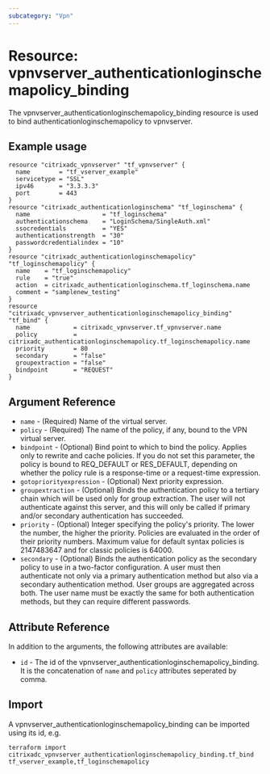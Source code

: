 ```yaml
---
subcategory: "Vpn"
---
```


# Resource: vpnvserver_authenticationloginschemapolicy_binding

The vpnvserver_authenticationloginschemapolicy_binding resource is used to bind authenticationloginschemapolicy to vpnvserver.


## Example usage

```hcl
resource "citrixadc_vpnvserver" "tf_vpnvserver" {
  name        = "tf_vserver_example"
  servicetype = "SSL"
  ipv46       = "3.3.3.3"
  port        = 443
}
resource "citrixadc_authenticationloginschema" "tf_loginschema" {
  name                    = "tf_loginschema"
  authenticationschema    = "LoginSchema/SingleAuth.xml"
  ssocredentials          = "YES"
  authenticationstrength  = "30"
  passwordcredentialindex = "10"
}
resource "citrixadc_authenticationloginschemapolicy" "tf_loginschemapolicy" {
  name    = "tf_loginschemapolicy"
  rule    = "true"
  action  = citrixadc_authenticationloginschema.tf_loginschema.name
  comment = "samplenew_testing"
}
resource "citrixadc_vpnvserver_authenticationloginschemapolicy_binding" "tf_bind" {
  name            = citrixadc_vpnvserver.tf_vpnvserver.name
  policy          = citrixadc_authenticationloginschemapolicy.tf_loginschemapolicy.name
  priority        = 80
  secondary       = "false"
  groupextraction = "false"
  bindpoint       = "REQUEST"
}
```


## Argument Reference

* `name` - (Required) Name of the virtual server.
* `policy` - (Required) The name of the policy, if any, bound to the VPN virtual server.
* `bindpoint` - (Optional) Bind point to which to bind the policy. Applies only to rewrite and cache policies. If you do not set this parameter, the policy is bound to REQ_DEFAULT or RES_DEFAULT, depending on whether the policy rule is a response-time or a request-time expression.
* `gotopriorityexpression` - (Optional) Next priority expression.
* `groupextraction` - (Optional) Binds the authentication policy to a tertiary chain which will be used only for group extraction.  The user will not authenticate against this server, and this will only be called if primary and/or secondary authentication has succeeded.
* `priority` - (Optional) Integer specifying the policy's priority. The lower the number, the higher the priority. Policies are evaluated in the order of their priority numbers. Maximum value for default syntax policies is 2147483647 and for classic policies is 64000.
* `secondary` - (Optional) Binds the authentication policy as the secondary policy to use in a two-factor configuration. A user must then authenticate not only via a primary authentication method but also via a secondary authentication method. User groups are aggregated across both. The user name must be exactly the same for both authentication methods, but they can require different passwords.


## Attribute Reference

In addition to the arguments, the following attributes are available:

* `id` - The id of the vpnvserver_authenticationloginschemapolicy_binding. It is the concatenation of `name` and `policy` attributes seperated by comma.


## Import

A vpnvserver_authenticationloginschemapolicy_binding can be imported using its id, e.g.

```shell
terraform import citrixadc_vpnvserver_authenticationloginschemapolicy_binding.tf_bind tf_vserver_example,tf_loginschemapolicy
```
